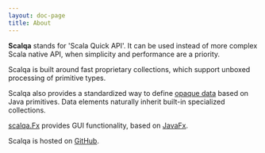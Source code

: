 ```yaml
---
layout: doc-page
title: About
---
```

**Scalqa** stands for 'Scala Quick API'. 
It can be used instead of more complex Scala native API, when simplicity and performance are a priority.

Scalqa is built around fast proprietary collections, which support unboxed processing of primitive types.

Scalqa also provides a standardized way to define [opaque data](../features/Data.html) based on Java primitives. 
Data elements naturally inherit built-in specialized collections.

[scalqa.Fx](../../api/scalqa/Fx$.html) provides GUI functionality, based on [JavaFx](https://openjfx.io).

Scalqa is hosted on [GitHub](https://github.com/scalqa/scalqa).
